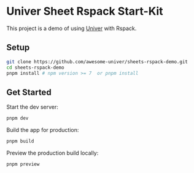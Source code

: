 # Univer Sheet Rspack Start-Kit

This project is a demo of using [Univer](https://github.com/dream-num/univer) with Rspack.

## Setup

```bash
git clone https://github.com/awesome-univer/sheets-rspack-demo.git
cd sheets-rspack-demo
pnpm install # npm version >= 7  or pnpm install
```

## Get Started

Start the dev server:

```bash
pnpm dev
```

Build the app for production:

```bash
pnpm build
```

Preview the production build locally:

```bash
pnpm preview
```

